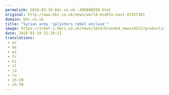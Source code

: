 ```yaml
---
permalink: 2018-03-10-bbc.co.uk--400808838.html
original: http://www.bbc.co.uk/news/world-middle-east-43357381
domain: bbc.co.uk
title: "Syrian army 'splinters rebel enclave'"
image: https://ichef-1.bbci.co.uk/news/1024/branded_news/ACCC/production/_100363244_c401e5f4-8032-4962-af00-05ed871afd65.jpg
date: 2018-03-10 21:39:11
translations: 
 - ar
 - de
 - es
 - fr
 - hi
 - it
 - ja
 - ru
 - zh-CN
 - zh-TW
---
```



